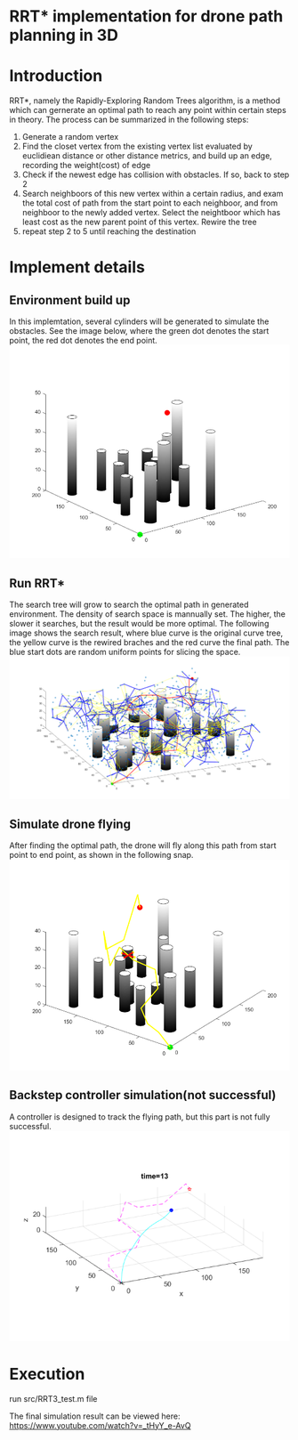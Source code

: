 # RRT* implementation for drone path planning in 3D

# Introduction
RRT*, namely the Rapidly-Exploring Random Trees algorithm, is a method which can gernerate an optimal path to reach any point within certain steps in theory. The process can be summarized in the following steps:
  1. Generate a random vertex
  2. Find the closet vertex from the existing vertex list evaluated by euclidiean distance or other distance metrics, and build up an edge, recording the weight(cost) of edge
  3. Check if the newest edge has collision with obstacles. If so, back to step 2
  4. Search neighboors of this new vertex within a certain radius, and exam the total cost of path from the start point to each neighboor, and from neighboor to the newly added vertex. Select the neightboor which has least cost as the new parent point of this vertex. Rewire the tree
  5. repeat step 2 to 5 until reaching the destination

# Implement details
## Environment build up
In this implemtation, several cylinders will be generated to simulate the obstacles. See the image below, where the green dot denotes the start point, the red dot denotes the end point. 
![Simulated environment](image/map.png?raw=true "Simulated environment")

## Run RRT* 
The search tree will grow to search the optimal path in generated environment. The density of search space is mannually set. The higher, the slower it searches, but the result would be more optimal. The following image shows the search result, where blue curve is the original curve tree, the yellow curve is the rewired braches and the red curve the final path. The blue start dots are random uniform points for slicing the space.
![Search result](image/trajectory.png?raw=true "Search result")

## Simulate drone flying
After finding the optimal path, the drone will fly along this path from start point to end point, as shown in the following snap.
![Drone simulation](image/simulation.png?raw=true "Drone simulation")

## Backstep controller simulation(not successful)
A controller is designed to track the flying path, but this part is not fully successful. 
![Track](image/tracking.png?raw=true "Track")

# Execution
run src/RRT3_test.m file

The final simulation result can be viewed here: https://www.youtube.com/watch?v=_tHyY_e-AvQ
